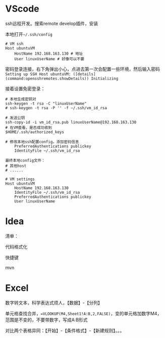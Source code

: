 # VScode

ssh远程开发。搜索remote develop插件，安装

本地打开`~/.ssh/config`

```
# VM ssh
Host ubuntuVM
    HostName 192.168.163.130 # 地址
    User linuxUserName # 好像可以不要
```

密码登录连接，右下角弹出小心，点进去第一次会配置一些环境，然后输入密码`Setting up SSH Host ubuntuVM: ([details](command:opensshremotes.showDetails)) Initializing`

接着设置免密登录：

```
# 本地生成密钥对
ssh-keygen -t rsa -C "linuxUserName"
# ssh-keygen -t rsa -P '' -f ~/.ssh/vm_id_rsa

# 发送公钥
ssh-copy-id -i vm_id_rsa.pub linuxUserName@192.168.163.130
# 在VM查看，是否成功收到
$HOME/.ssh/authorized_keys

# 修改本地ssh配置config，添加密码信息
    PreferredAuthentications publickey
    IdentityFile ~/.ssh/vm_id_rsa
    
最终本地config文件：
# 其他host
# ......

# VM settings
Host ubuntuVM
	HostName 192.168.163.130
	IdentityFile ~/.ssh/vm_id_rsa
    PreferredAuthentications publickey
    User linuxUserName
```



# Idea

清单：

代码格式化

快捷键

mvn



# Excel

数字转文本，科学表达式烦人，【数据】-【分列】

单元格查找合并，`=VLOOKUP(M4,Sheet1!A:B,2,FALSE)`，变的单元格加数字M4，范围是不变的，不要带数字，写成A:B形式



对比两个表格异同：【开始】-【条件格式】-【新建规则】。。。

